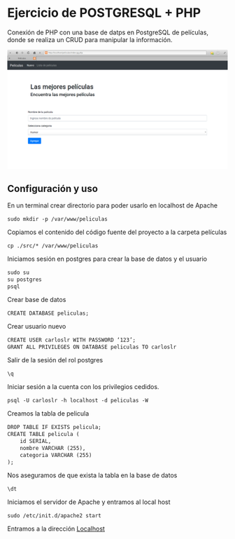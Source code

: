 # Ejercicio de POSTGRESQL + PHP

Conexión de PHP con una base de datps en PostgreSQL de películas, donde se realiza un CRUD para manipular la información.

![PelisScreen](peliscreen.png)

## Configuración y uso

En un terminal crear directorio para poder usarlo en localhost de Apache
```
sudo mkdir -p /var/www/peliculas
```

Copiamos el contenido del código fuente del proyecto a la carpeta películas
```
cp ./src/* /var/www/peliculas
```

Iniciamos sesión en postgres para crear la base de datos y el usuario
```
sudo su
su postgres
psql
```
Crear base de datos
```
CREATE DATABASE peliculas;
```

Crear usuario nuevo
```
CREATE USER carloslr WITH PASSWORD ‘123’;
GRANT ALL PRIVILEGES ON DATABASE peliculas TO carloslr
```

Salir de la sesión del rol postgres
```
\q
```

Iniciar sesión a la cuenta con los privilegios cedidos.
```
psql -U carloslr -h localhost -d peliculas -W
```

Creamos la tabla de pelicula
```
DROP TABLE IF EXISTS pelicula;
CREATE TABLE pelicula (
    id SERIAL,
    nombre VARCHAR (255),
    categoria VARCHAR (255)
);
```
Nos aseguramos de que exista la tabla en la base de datos
```
\dt
```

Iniciamos el servidor de Apache y entramos al local host
```
sudo /etc/init.d/apache2 start
```

Entramos a la dirección
[Localhost](http://localhost/peliculas/select-pg.php#)